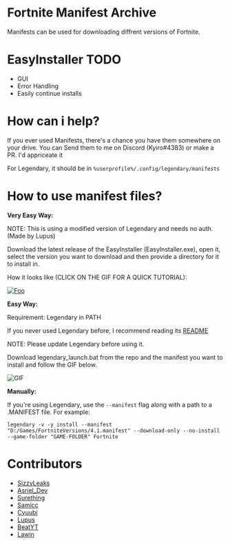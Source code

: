 # Fortnite Manifest Archive
Manifests can be used for downloading diffrent versions of Fortnite.

# EasyInstaller TODO
- GUI
- Error Handling
- Easily continue installs

# How can i help?
If you ever used Manifests, there's a chance you have them somewhere on your drive. You can Send them to me on Discord (Kyiro#4383) or make a PR. I'd appriceate it

For Legendary, it should be in `%userprofile%/.config/legendary/manifests`
# How to use manifest files?

**Very Easy Way:**

NOTE: This is using a modified version of Legendary and needs no auth. (Made by Lupus)

Download the latest release of the EasyInstaller (EasyInstaller.exe), open it, select the version you want to download and then provide a directory for it to install in.

How it looks like (CLICK ON THE GIF FOR A QUICK TUTORIAL):

[![Foo](https://i.imgur.com/HWrCCci.gif)](https://streamable.com/iwuivs)

**Easy Way:**

Requirement: Legendary in PATH


If you never used Legendary before, I recommend reading its [README](https://github.com/derrod/legendary/blob/master/README.md)

NOTE: Please update Legendary before using it.

Download legendary_launch.bat from the repo and the manifest you want to install and follow the GIF below.

![GIF](https://i.imgur.com/nbKV9xc.gif)

**Manually:**

If you're using Legendary, use the `--manifest` flag along with a path to a .MANIFEST file.
For example:

    legendary -v -y install --manifest "D:/Games/FortniteVersions/4.1.manifest" --download-only --no-install --game-folder "GAME-FOLDER" Fortnite

# Contributors
- [SizzyLeaks](https://github.com/SizzyLeaks)
- [Asriel_Dev](https://github.com/WorkingRobot)
- [Surething](https://twitter.com/al7sayan)
- [Samicc](https://github.com/notsamicc)
- [Cyuubi](https://github.com/Cyuubi)
- [Lupus](https://github.com/EZFNDEV)
- [BeatYT](https://github.com/Beat-YT)
- [Lawin](https://github.com/Lawin0129)
